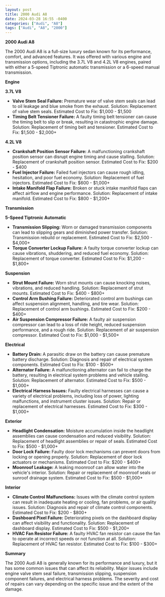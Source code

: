 ```yaml
---
layout: post
title: 2000 Audi A8
date: 2024-03-28 16:55 -0400
categories: ["Audi", "A8"]
tags: ["Audi", "A8", "2000"]
---
```

**2000 Audi A8**

The 2000 Audi A8 is a full-size luxury sedan known for its performance, comfort, and advanced features. It was offered with various engine and transmission options, including the 3.7L V8 and 4.2L V8 engines, paired with either a 5-speed Tiptronic automatic transmission or a 6-speed manual transmission.

**Engine**

**3.7L V8**
* **Valve Stem Seal Failure:** Premature wear of valve stem seals can lead to oil leakage and blue smoke from the exhaust. Solution: Replacement of valve stem seals. Estimated Cost to Fix: $1,000 - $1,500
* **Timing Belt Tensioner Failure:** A faulty timing belt tensioner can cause the timing belt to slip or break, resulting in catastrophic engine damage. Solution: Replacement of timing belt and tensioner. Estimated Cost to Fix: $1,500 - $2,000+

**4.2L V8**
* **Crankshaft Position Sensor Failure:** A malfunctioning crankshaft position sensor can disrupt engine timing and cause stalling. Solution: Replacement of crankshaft position sensor. Estimated Cost to Fix: $200 - $400
* **Fuel Injector Failure:** Failed fuel injectors can cause rough idling, hesitation, and poor fuel economy. Solution: Replacement of fuel injectors. Estimated Cost to Fix: $600 - $1,000+
* **Intake Manifold Flap Failure:** Broken or stuck intake manifold flaps can affect airflow and engine performance. Solution: Replacement of intake manifold. Estimated Cost to Fix: $800 - $1,200+

**Transmission**

**5-Speed Tiptronic Automatic**
* **Transmission Slipping:** Worn or damaged transmission components can lead to slipping gears and diminished power transfer. Solution: Transmission rebuild or replacement. Estimated Cost to Fix: $2,500 - $4,000+
* **Torque Converter Lockup Failure:** A faulty torque converter lockup can cause vibrations, shuddering, and reduced fuel economy. Solution: Replacement of torque converter. Estimated Cost to Fix: $1,200 - $1,800+

**Suspension**

* **Strut Mount Failure:** Worn strut mounts can cause knocking noises, vibrations, and reduced handling. Solution: Replacement of strut mounts. Estimated Cost to Fix: $400 - $800+
* **Control Arm Bushing Failure:** Deteriorated control arm bushings can affect suspension alignment, handling, and tire wear. Solution: Replacement of control arm bushings. Estimated Cost to Fix: $200 - $400+
* **Air Suspension Compressor Failure:** A faulty air suspension compressor can lead to a loss of ride height, reduced suspension performance, and a rough ride. Solution: Replacement of air suspension compressor. Estimated Cost to Fix: $1,000 - $1,500+

**Electrical**

* **Battery Drain:** A parasitic draw on the battery can cause premature battery discharge. Solution: Diagnosis and repair of electrical system components. Estimated Cost to Fix: $100 - $500+
* **Alternator Failure:** A malfunctioning alternator can fail to charge the battery, resulting in electrical system problems and vehicle stalling. Solution: Replacement of alternator. Estimated Cost to Fix: $500 - $1,000+
* **Electrical Harness Issues:** Faulty electrical harnesses can cause a variety of electrical problems, including loss of power, lighting malfunctions, and instrument cluster issues. Solution: Repair or replacement of electrical harnesses. Estimated Cost to Fix: $300 - $1,000+

**Exterior**

* **Headlight Condensation:** Moisture accumulation inside the headlight assemblies can cause condensation and reduced visibility. Solution: Replacement of headlight assemblies or repair of seals. Estimated Cost to Fix: $500 - $1,000+
* **Door Lock Failure:** Faulty door lock mechanisms can prevent doors from locking or opening properly. Solution: Replacement of door lock actuators or mechanisms. Estimated Cost to Fix: $200 - $400+
* **Moonroof Leakage:** A leaking moonroof can allow water into the vehicle's interior. Solution: Repair or replacement of moonroof seals or sunroof drainage system. Estimated Cost to Fix: $500 - $1,000+

**Interior**

* **Climate Control Malfunctions:** Issues with the climate control system can result in inadequate heating or cooling, fan problems, or air quality issues. Solution: Diagnosis and repair of climate control components. Estimated Cost to Fix: $200 - $800+
* **Dashboard Pixel Failure:** Deteriorating pixels on the dashboard display can affect visibility and functionality. Solution: Replacement of dashboard display. Estimated Cost to Fix: $500 - $1,200+
* **HVAC Fan Resistor Failure:** A faulty HVAC fan resistor can cause the fan to operate at incorrect speeds or not function at all. Solution: Replacement of HVAC fan resistor. Estimated Cost to Fix: $100 - $300+

**Summary**

The 2000 Audi A8 is generally known for its performance and luxury, but it has some common issues that can affect its reliability. Major issues include engine valve stem seal failure, transmission slipping, suspension component failures, and electrical harness problems. The severity and cost of repairs can vary depending on the specific issue and the extent of the damage.
